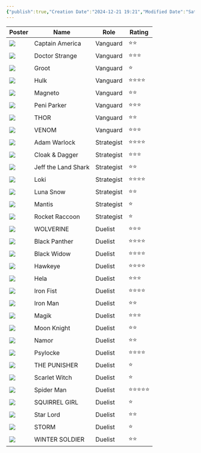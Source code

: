```yaml
---
{"publish":true,"Creation Date":"2024-12-21 19:21","Modified Date":"Saturday 21st December 2024 19:21:26","cssclasses":["cards","cards-2-3","table-max","cards-cover","table-wide"],"PassFrontmatter":true}
---
```


| Poster                                                                   | Name                | Role       | Rating |
| ------------------------------------------------------------------------ | ------------------- | ---------- | ------ |
| ![](https://marvelrivalscharacters.com/characters/captain-america.webp)  | Captain America     | Vanguard   | ⭐⭐     |
| ![](https://marvelrivalscharacters.com/characters/doctor-strange.webp)   | Doctor Strange      | Vanguard   | ⭐⭐⭐    |
| ![](https://marvelrivalscharacters.com/characters/groot.webp)            | Groot               | Vanguard   | ⭐      |
| ![](https://marvelrivalscharacters.com/characters/hulk.webp)             | Hulk                | Vanguard   | ⭐⭐⭐⭐   |
| ![](https://marvelrivalscharacters.com/characters/magneto.webp)          | Magneto             | Vanguard   | ⭐⭐     |
| ![](https://marvelrivalscharacters.com/characters/peni-parker.webp)      | Peni Parker         | Vanguard   | ⭐⭐⭐    |
| ![](https://marvelrivalscharacters.com/characters/thor.webp)             | THOR                | Vanguard   | ⭐⭐     |
| ![](https://marvelrivalscharacters.com/characters/venom.webp)            | VENOM               | Vanguard   | ⭐⭐⭐    |
| ![](https://marvelrivalscharacters.com/characters/adam-warlock.webp)     | Adam Warlock        | Strategist | ⭐⭐⭐⭐   |
| ![](https://marvelrivalscharacters.com/characters/cloak-and-dagger.webp) | Cloak & Dagger      | Strategist | ⭐⭐⭐    |
| ![](https://marvelrivalscharacters.com/characters/jeff.webp)             | Jeff the Land Shark | Strategist | ⭐⭐     |
| ![](https://marvelrivalscharacters.com/characters/loki.webp)             | Loki                | Strategist | ⭐⭐⭐⭐   |
| ![](https://marvelrivalscharacters.com/characters/luna-snow.webp)        | Luna Snow           | Strategist | ⭐⭐     |
| ![](https://marvelrivalscharacters.com/characters/mantis.webp)           | Mantis              | Strategist | ⭐      |
| ![](https://marvelrivalscharacters.com/characters/rocket-raccoon.webp)   | Rocket Raccoon      | Strategist | ⭐      |
| ![](https://marvelrivalscharacters.com/characters/wolverine.webp)        | WOLVERINE           | Duelist    | ⭐⭐⭐    |
| ![](https://marvelrivalscharacters.com/characters/black-panther.webp)    | Black Panther       | Duelist    | ⭐⭐⭐⭐   |
| ![](https://marvelrivalscharacters.com/characters/black-widow.webp)      | Black Widow         | Duelist    | ⭐⭐⭐⭐   |
| ![](https://marvelrivalscharacters.com/characters/hawkeye.webp)          | Hawkeye             | Duelist    | ⭐⭐⭐⭐   |
| ![](https://marvelrivalscharacters.com/characters/hela.webp)             | Hela                | Duelist    | ⭐⭐⭐    |
| ![](https://marvelrivalscharacters.com/characters/iron-fist.webp)        | Iron Fist           | Duelist    | ⭐⭐⭐⭐   |
| ![](https://marvelrivalscharacters.com/characters/iron-man.webp)         | Iron Man            | Duelist    | ⭐⭐     |
| ![](https://marvelrivalscharacters.com/characters/magik.webp)            | Magik               | Duelist    | ⭐⭐⭐    |
| ![](https://marvelrivalscharacters.com/characters/moon-knight.webp)      | Moon Knight         | Duelist    | ⭐⭐     |
| ![](https://marvelrivalscharacters.com/characters/namor.webp)            | Namor               | Duelist    | ⭐⭐     |
| ![](https://marvelrivalscharacters.com/characters/psylocke.webp)         | Psylocke            | Duelist    | ⭐⭐⭐⭐   |
| ![](https://marvelrivalscharacters.com/characters/the-punisher.webp)     | THE PUNISHER        | Duelist    | ⭐      |
| ![](https://marvelrivalscharacters.com/characters/scarlet-witch.webp)    | Scarlet Witch       | Duelist    | ⭐      |
| ![](https://marvelrivalscharacters.com/characters/spider-man.webp)       | Spider Man          | Duelist    | ⭐⭐⭐⭐⭐  |
| ![](https://marvelrivalscharacters.com/characters/squirrel-girl.webp)    | SQUIRREL GIRL       | Duelist    | ⭐      |
| ![](https://marvelrivalscharacters.com/characters/star-lord.webp)        | Star Lord           | Duelist    | ⭐⭐     |
| ![](https://marvelrivalscharacters.com/characters/storm.webp)            | STORM               | Duelist    | ⭐      |
| ![](https://marvelrivalscharacters.com/characters/winter-soldier.webp)   | WINTER SOLDIER      | Duelist    | ⭐⭐     |

